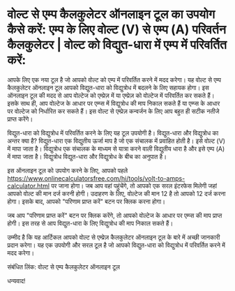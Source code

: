 वोल्ट से एम्प कैलकुलेटर ऑनलाइन टूल का उपयोग कैसे करें: एम्प के लिए वोल्ट (V) से एम्प (A) परिवर्तन कैलकुलेटर | वोल्ट को विद्युत-धारा में एम्प में परिवर्तित करें:
================================================================================================================================================================

आपके लिए एक नया टूल है जो आपको वोल्ट को एम्प में परिवर्तित करने में मदद करेगा। यह वोल्ट से एम्प कैलकुलेटर ऑनलाइन टूल आपको विद्युत-धारा को विद्युत्रोध में बदलने के लिए सहायक होगा। इस ऑनलाइन टूल की मदद से आप वोल्टेज को एम्प्रेज़ में या एम्प्रेज़ को वोल्टेज में परिवर्तित कर सकते हैं। इसके साथ ही, आप वोल्टेज के आधार पर एम्प्स में विद्युत्रोध की माप निकाल सकते हैं या एम्प्स के आधार पर वोल्टेज को निर्धारित कर सकते हैं। इस वोल्ट से एम्प्रेज़ कन्वर्जन के लिए आप बहुत ही सटीक नतीजे प्राप्त करेंगे।

विद्युत-धारा को विद्युत्रोध में परिवर्तित करने के लिए यह टूल उपयोगी है। विद्युत-धारा और विद्युत्रोध का अन्तर क्या है? विद्युत-धारा एक विद्युतीय ऊर्जा माप है जो एक संचालक में प्रवाहित होती है। इसे वोल्ट (V) में मापा जाता है। विद्युत्रोध एक संचालक के माध्यम से यात्रा करने वाली विद्युतीय धारा है और इसे एम्प (A) में मापा जाता है। विद्युत्रोध विद्युत-धारा और विद्युत्रोध के बीच का अनुपात है।

इस ऑनलाइन टूल को उपयोग करने के लिए, आपको पहले <https://www.onlinecalculatorsfree.com/hi/tools/volt-to-amps-calculator.html> पर जाना होगा। जब आप वहां पहुंचेंगे, तो आपको एक सरल इंटरफेस मिलेगी जहां आपको वोल्ट की मान दर्ज करनी होगी। उदाहरण के लिए, वोल्टेज की मान 12 है तो आपको 12 दर्ज करना होगा। इसके बाद, आपको "परिणाम प्राप्त करें" बटन पर क्लिक करना होगा।

जब आप "परिणाम प्राप्त करें" बटन पर क्लिक करेंगे, तो आपको वोल्टेज के आधार पर एम्प्स की माप प्राप्त होगी। इस तरह से आप विद्युत-धारा के लिए विद्युत्रोध की माप निकाल सकते हैं।

उम्मीद है कि यह आर्टिकल आपको वोल्ट से एम्प्रेज़ कैलकुलेटर ऑनलाइन टूल के बारे में अच्छी जानकारी प्रदान करेगा। यह एक उपयोगी और सरल टूल है जो आपको विद्युत-धारा को विद्युत्रोध में परिवर्तित करने में मदद करेगा।

संबंधित लिंक: वोल्ट से एम्प कैलकुलेटर ऑनलाइन टूल

धन्यवाद!